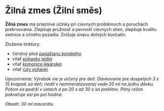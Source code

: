 Žilná zmes (Žilní směs)
=======================

**Žilná zmes** má priaznivé účinky pri cievnych problémoch a poruchách
prekrvovania. Zlepšuje pružnosť a pevnosť cievnych stien, zlepšuje kvalitu
sietnice a očného pozadia. Znižuje únavu dolných končatín.

Zloženie tinktúry:

* čerstvý plod [pagaštanu konského](../bylinky/pagastan-konsky)
* vňať [pohanky jedlej](../bylinky/pohanka-jedla)
* vňať [komonice lekárskej](../bylinky/komonica-lekarska)
* vňať [ruty voňavej](../bylinky/ruta-vonava).

Upozornenie: *Výrobok nie je určený pre deti. Dávkovanie pre dospelých 3 x 15
kvapiek za deň; riediť v nemineralizovanej vode 20 ml na jednu dávku. Potom sa
podrží v ústach a po 20 s až 30 s sa prehltne. Pitný režim pokračuje asi po pol
hodine.*

*Obsah: 30 ml macerátu*

